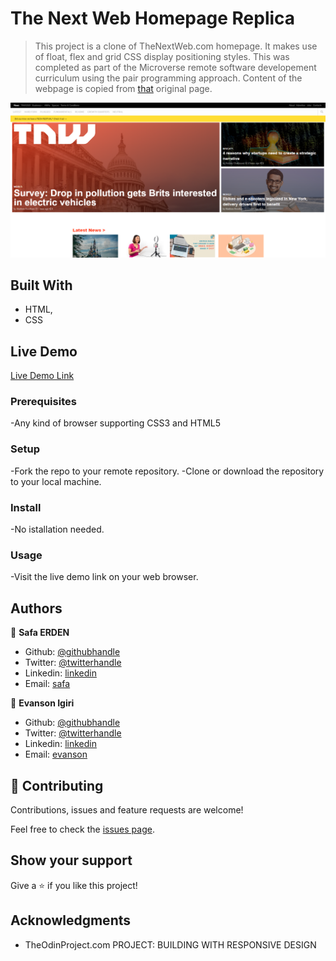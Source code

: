 # The Next Web Homepage Replica

> This project is a clone of TheNextWeb.com homepage. It makes use of float, flex and grid CSS display positioning styles. This was completed as part of the Microverse remote software developement curriculum using the pair programming approach. Content of the webpage is copied from [that](https://www.thenextweb.com) original page.

![screenshot](./Assets/img/readme.PNG)

## Built With

- HTML,
- CSS

## Live Demo

[Live Demo Link](https://rawcdn.githack.com/evansinho/The-Next-Web/b71ec4dc77f7e27b538f433b4f1a774c4018a6cc/index.html)

### Prerequisites

-Any kind of browser supporting CSS3 and HTML5

### Setup

-Fork the repo to your remote repository.
-Clone or download the repository to your local machine.

### Install

-No istallation needed.

### Usage

-Visit the live demo link on your web browser.

## Authors

👤 **Safa ERDEN**

- Github: [@githubhandle](https://github.com/SafaErden)
- Twitter: [@twitterhandle](https://twitter.com/safaerden)
- Linkedin: [linkedin](https://www.linkedin.com/in/safaerden/)
- Email: [safa](mailto:safaerden@gmail.com)

👤 **Evanson Igiri**

- Github: [@githubhandle](https://github.com/evansinho)
- Twitter: [@twitterhandle](https://twitter.com/iamsinho1304)
- Linkedin: [linkedin](LinkedIn.com/in/evanson-igiri)
- Email: [evanson](mailto:igiri.evanson@gmail.com)

## 🤝 Contributing

Contributions, issues and feature requests are welcome!

Feel free to check the [issues page](https://github.com/evansinho/The-Next-Web/issues).

## Show your support

Give a ⭐️ if you like this project!

## Acknowledgments

- TheOdinProject.com PROJECT: BUILDING WITH RESPONSIVE DESIGN
